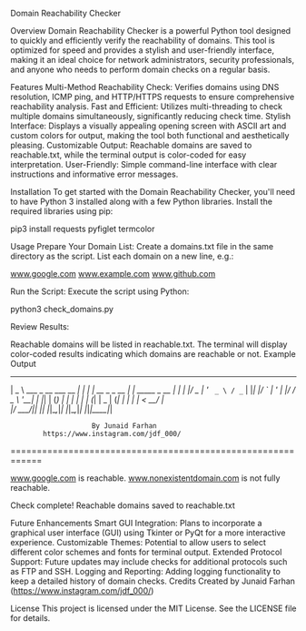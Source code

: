 Domain Reachability Checker

Overview
Domain Reachability Checker is a powerful Python tool designed to quickly and efficiently verify the reachability of domains. This tool is optimized for speed and provides a stylish and user-friendly interface, making it an ideal choice for network administrators, security professionals, and anyone who needs to perform domain checks on a regular basis.

Features
Multi-Method Reachability Check: Verifies domains using DNS resolution, ICMP ping, and HTTP/HTTPS requests to ensure comprehensive reachability analysis.
Fast and Efficient: Utilizes multi-threading to check multiple domains simultaneously, significantly reducing check time.
Stylish Interface: Displays a visually appealing opening screen with ASCII art and custom colors for output, making the tool both functional and aesthetically pleasing.
Customizable Output: Reachable domains are saved to reachable.txt, while the terminal output is color-coded for easy interpretation.
User-Friendly: Simple command-line interface with clear instructions and informative error messages.


Installation
To get started with the Domain Reachability Checker, you'll need to have Python 3 installed along with a few Python libraries. Install the required libraries using pip:

pip3 install requests pyfiglet termcolor

Usage
Prepare Your Domain List: Create a domains.txt file in the same directory as the script. List each domain on a new line, e.g.:

www.google.com
www.example.com
www.github.com


Run the Script: Execute the script using Python:

python3 check_domains.py

Review Results:

Reachable domains will be listed in reachable.txt.
The terminal will display color-coded results indicating which domains are reachable or not.
Example Output

  ____                        _   _             _             
 |  _ \  ___  _ __ ___   __ _| | | | __ _ _ __ | | _____ _ __ 
 | | | |/ _ \| '_ ` _ \ / _` | |_| |/ _` | '_ \| |/ / _ \ '__|
 | |_| | (_) | | | | | | (_| |  _  | (_| | | | |   <  __/ |   
 |____/ \___/|_| |_| |_|\__,_|_| |_|\__,_|_| |_|_|\_\___|_|   

                        By Junaid Farhan
            https://www.instagram.com/jdf_000/
============================================================

www.google.com is reachable.
www.nonexistentdomain.com is not fully reachable.

Check complete! Reachable domains saved to reachable.txt

Future Enhancements
Smart GUI Integration: Plans to incorporate a graphical user interface (GUI) using Tkinter or PyQt for a more interactive experience.
Customizable Themes: Potential to allow users to select different color schemes and fonts for terminal output.
Extended Protocol Support: Future updates may include checks for additional protocols such as FTP and SSH.
Logging and Reporting: Adding logging functionality to keep a detailed history of domain checks.
Credits
Created by Junaid Farhan
(https://www.instagram.com/jdf_000/)

License
This project is licensed under the MIT License. See the LICENSE file for details.
